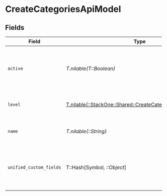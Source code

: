 # CreateCategoriesApiModel


## Fields

| Field                                                                                                                | Type                                                                                                                 | Required                                                                                                             | Description                                                                                                          | Example                                                                                                              |
| -------------------------------------------------------------------------------------------------------------------- | -------------------------------------------------------------------------------------------------------------------- | -------------------------------------------------------------------------------------------------------------------- | -------------------------------------------------------------------------------------------------------------------- | -------------------------------------------------------------------------------------------------------------------- |
| `active`                                                                                                             | *T.nilable(T::Boolean)*                                                                                              | :heavy_minus_sign:                                                                                                   | Whether the category is active and therefore available for use                                                       | true                                                                                                                 |
| `level`                                                                                                              | [T.nilable(::StackOne::Shared::CreateCategoriesApiModelLevel)](../../models/shared/createcategoriesapimodellevel.md) | :heavy_minus_sign:                                                                                                   | The hierarchal level of the category                                                                                 |                                                                                                                      |
| `name`                                                                                                               | *T.nilable(::String)*                                                                                                | :heavy_minus_sign:                                                                                                   | The name associated with this category                                                                               | Information-Technology                                                                                               |
| `unified_custom_fields`                                                                                              | T::Hash[Symbol, *::Object*]                                                                                          | :heavy_minus_sign:                                                                                                   | Custom Unified Fields configured in your StackOne project                                                            | {<br/>"my_project_custom_field_1": "REF-1236",<br/>"my_project_custom_field_2": "some other value"<br/>}             |